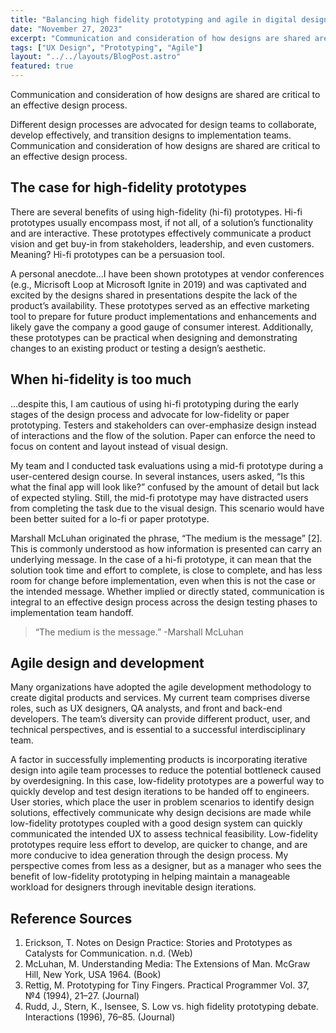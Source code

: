 ```yaml
---
title: "Balancing high fidelity prototyping and agile in digital design"
date: "November 27, 2023"
excerpt: "Communication and consideration of how designs are shared are critical to an effective design process."
tags: ["UX Design", "Prototyping", "Agile"]
layout: "../../layouts/BlogPost.astro"
featured: true
---
```

Communication and consideration of how designs are shared are critical to an effective design process.

Different design processes are advocated for design teams to collaborate, develop effectively, and transition designs to implementation teams. Communication and consideration of how designs are shared are critical to an effective design process.

## The case for high-fidelity prototypes
There are several benefits of using high-fidelity (hi-fi) prototypes. Hi-fi prototypes usually encompass most, if not all, of a solution’s functionality and are interactive. These prototypes effectively communicate a product vision and get buy-in from stakeholders, leadership, and even customers. Meaning? Hi-fi prototypes can be a persuasion tool.

A personal anecdote…I have been shown prototypes at vendor conferences (e.g., Micrisoft Loop at Microsoft Ignite in 2019) and was captivated and excited by the designs shared in presentations despite the lack of the product’s availability. These prototypes served as an effective marketing tool to prepare for future product implementations and enhancements and likely gave the company a good gauge of consumer interest. Additionally, these prototypes can be practical when designing and demonstrating changes to an existing product or testing a design’s aesthetic.

## When hi-fidelity is too much
…despite this, I am cautious of using hi-fi prototyping during the early stages of the design process and advocate for low-fidelity or paper prototyping. Testers and stakeholders can over-emphasize design instead of interactions and the flow of the solution. Paper can enforce the need to focus on content and layout instead of visual design.

My team and I conducted task evaluations using a mid-fi prototype during a user-centered design course. In several instances, users asked, “Is this what the final app will look like?” confused by the amount of detail but lack of expected styling. Still, the mid-fi prototype may have distracted users from completing the task due to the visual design. This scenario would have been better suited for a lo-fi or paper prototype.

Marshall McLuhan originated the phrase, “The medium is the message” [2]. This is commonly understood as how information is presented can carry an underlying message. In the case of a hi-fi prototype, it can mean that the solution took time and effort to complete, is close to complete, and has less room for change before implementation, even when this is not the case or the intended message. Whether implied or directly stated, communication is integral to an effective design process across the design testing phases to implementation team handoff.‍

> “The medium is the message.” -Marshall McLuhan

## Agile design and development
Many organizations have adopted the agile development methodology to create digital products and services. My current team comprises diverse roles, such as UX designers, QA analysts, and front and back-end developers. The team’s diversity can provide different product, user, and technical perspectives, and is essential to a successful interdisciplinary team.

A factor in successfully implementing products is incorporating iterative design into agile team processes to reduce the potential bottleneck caused by overdesigning. In this case, low-fidelity prototypes are a powerful way to quickly develop and test design iterations to be handed off to engineers. User stories, which place the user in problem scenarios to identify design solutions, effectively communicate why design decisions are made while low-fidelity prototypes coupled with a good design system can quickly communicated the intended UX to assess technical feasibility. Low-fidelity prototypes require less effort to develop, are quicker to change, and are more conducive to idea generation through the design process. My perspective comes from less as a designer, but as a manager who sees the benefit of low-fidelity prototyping in helping maintain a manageable workload for designers through inevitable design iterations.

## Reference Sources

1. Erickson, T. Notes on Design Practice: Stories and Prototypes as Catalysts for Communication. n.d. (Web)
2. McLuhan, M. Understanding Media: The Extensions of Man. McGraw Hill, New York, USA 1964. (Book)
3. Rettig, M. Prototyping for Tiny Fingers. Practical Programmer Vol. 37, №4 (1994), 21–27. (Journal)
4. Rudd, J., Stern, K., Isensee, S. Low vs. high fidelity prototyping debate. Interactions (1996), 76–85. (Journal)









